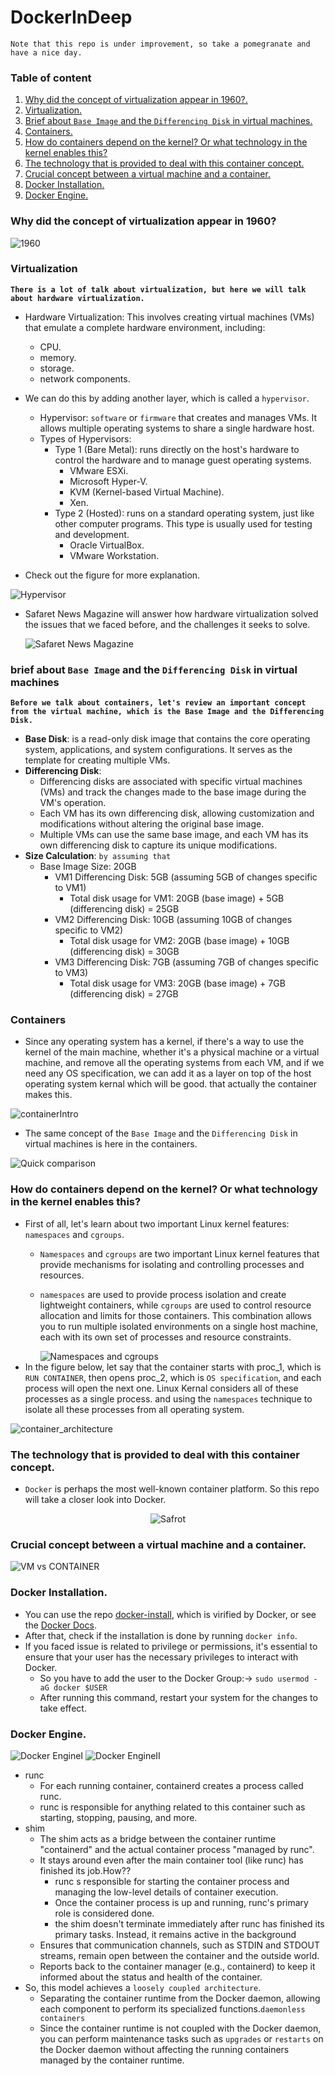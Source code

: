 # DockerInDeep

```Note that this repo is under improvement, so take a pomegranate and have a nice day.```

### Table of content

1. [Why did the concept of virtualization appear in 1960?.](#desc0)
2. [Virtualization.](#desc1)
3. [Brief about ```Base Image``` and the ```Differencing Disk``` in virtual machines.](#desc2)
4. [Containers.](#desc3)
5. [How do containers depend on the kernel? Or what technology in the kernel enables this?](#desc4)
6. [The technology that is provided to deal with this container concept.](#desc5)
7. [Crucial concept between a virtual machine and a container.](#desc6)
8. [Docker Installation.](#desc7)
9. [Docker Engine.](#desc8)

<a name="desc0"></a>
### Why did the concept of virtualization appear in 1960?

<img alt="1960" src="assets/1.png" />


<a name="desc1"></a>
### Virtualization

**```There is a lot of talk about virtualization, but here we will talk about hardware virtualization.```**

- Hardware Virtualization: This involves creating virtual machines (VMs) that emulate a complete hardware environment, including:
  - CPU.
  - memory.
  - storage.
  - network components.
- We can do this by adding another layer, which is called a ```hypervisor```.
  - Hypervisor: ```software``` or ```firmware``` that creates and manages VMs. It allows multiple operating systems to share a single hardware host.
  - Types of Hypervisors:
    - Type 1 (Bare Metal): runs directly on the host's hardware to control the hardware and to manage guest operating systems.
      - VMware ESXi.
      - Microsoft Hyper-V.
      - KVM (Kernel-based Virtual Machine).
      - Xen. 
    - Type 2 (Hosted): runs on a standard operating system, just like other computer programs. This type is usually used for testing and development.
      - Oracle VirtualBox.
      - VMware Workstation. 

- Check out the figure for more explanation.

<img alt="Hypervisor" src="assets/2.png" />

- Safaret News Magazine will answer how hardware virtualization solved the issues that we faced before, and the challenges it seeks to solve.

  <img alt="Safaret News Magazine" src="assets/3.png" />


<a name="desc2"></a>
### brief about ```Base Image``` and the ```Differencing Disk``` in virtual machines
**```Before we talk about containers, let's review an important concept from the virtual machine, which is the Base Image and the Differencing Disk.```**

- **Base Disk**: is a read-only disk image that contains the core operating system, applications, and system configurations. It serves as the template for creating multiple VMs.
- **Differencing Disk**:
   - Differencing disks are associated with specific virtual machines (VMs) and track the changes made to the base image during the VM's operation.
   - Each VM has its own differencing disk, allowing customization and modifications without altering the original base image.
   - Multiple VMs can use the same base image, and each VM has its own differencing disk to capture its unique modifications.
- **Size Calculation**: ```by assuming that```
  - Base Image Size: 20GB
    - VM1 Differencing Disk: 5GB (assuming 5GB of changes specific to VM1)
      - Total disk usage for VM1: 20GB (base image) + 5GB (differencing disk) = 25GB
    - VM2 Differencing Disk: 10GB (assuming 10GB of changes specific to VM2)
      - Total disk usage for VM2: 20GB (base image) + 10GB (differencing disk) = 30GB
    - VM3 Differencing Disk: 7GB (assuming 7GB of changes specific to VM3)
      - Total disk usage for VM3: 20GB (base image) + 7GB (differencing disk) = 27GB

<a name="desc3"></a>
### Containers

- Since any operating system has a kernel, if there's a way to use the kernel of the main machine, whether it's a physical machine or a virtual machine, and remove all the operating systems from each VM, and if we need any OS specification, we can add it as a layer on top of the host operating system kernal which will be good. that actually the container makes this.

<img alt="containerIntro" src="assets/4.png" />

- The same concept of the ```Base Image``` and the ```Differencing Disk``` in virtual machines is here in the containers.

<img alt="Quick comparison" src="assets/5.png" />

<a name="desc4"></a>
### How do containers depend on the kernel? Or what technology in the kernel enables this?

- First of all, let's learn about two important Linux kernel features: ```namespaces``` and ```cgroups```.
   - ```Namespaces``` and ```cgroups``` are two important Linux kernel features that provide mechanisms for isolating and controlling processes and resources.
   - ```namespaces``` are used to provide process isolation and create lightweight containers, while ```cgroups``` are used to control resource allocation and limits for those containers. This combination allows you to run multiple isolated environments on a single host machine, each with its own set of processes and resource constraints.
     
     <img alt="Namespaces and cgroups" src="assets/6.png" />
- In the figure below, let say that the container starts with proc_1, which is ```RUN CONTAINER```, then opens proc_2, which is ```OS specification```, and each process will open the next one. Linux Kernal considers all of these processes as a single process. and using the ```namespaces``` technique to isolate all these processes from all operating system.
<img alt="container_architecture" src="assets/7.png" />

<a name="desc5"></a>
### The technology that is provided to deal with this container concept.

- ```Docker``` is perhaps the most well-known container platform. So this repo will take a closer look into Docker.

<p align="center">
<img alt="Safrot" src="assets/8.png" />
</p>


<a name="desc6"></a>
### Crucial concept between a virtual machine and a container.

<img alt="VM vs CONTAINER" src="assets/9.png" />


<a name="desc7"></a>
### Docker Installation.
- You can use the repo [docker-install](https://github.com/docker/docker-install), which is virified by Docker, or see the [Docker Docs](https://docs.docker.com/).
- After that, check if the installation is done by running ```docker info```.
- If you faced issue is related to privilege or permissions, it's essential to ensure that your user has the necessary privileges to interact with Docker.
   - So you have to add the user to the Docker Group:->
        ```sudo usermod -aG docker $USER```
   - After running this command, restart your system for the changes to take effect.

### Docker Engine. 
<a name="desc8"></a>

<img alt="Docker EngineI" src="assets/10.png" />
<img alt="Docker EngineII" src="assets/11.png" />

- runc
   - For each running container, containerd creates a process called runc.
   - runc is responsible for anything related to this container such as starting, stopping, pausing, and more.
- shim
   - The shim acts as a bridge between the container runtime "containerd" and the actual container process "managed by runc".
   - It stays around even after the main container tool (like runc) has finished its job.How??
       - runc s responsible for starting the container process and managing the low-level details of container execution.
       - Once the container process is up and running, runc's primary role is considered done.
       - the shim doesn't terminate immediately after runc has finished its primary tasks. Instead, it remains active in the background
   - Ensures that communication channels, such as STDIN and STDOUT streams, remain open between the container and the outside world.
   - Reports back to the container manager (e.g., containerd) to keep it informed about the status and health of the container. 
- So, this model achieves a ```loosely coupled architecture```.
   - Separating the container runtime from the Docker daemon, allowing each component to perform its specialized functions.```daemonless containers```
   - Since the container runtime is not coupled with the Docker daemon, you can perform maintenance tasks such as ```upgrades``` or ```restarts``` on the Docker daemon without affecting the running containers managed by the container runtime.
